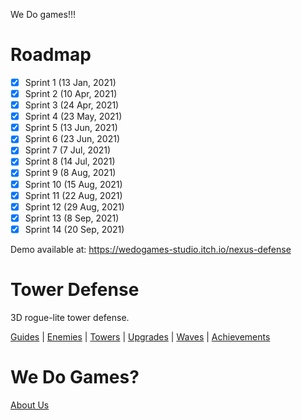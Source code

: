 We Do games!!!

# Roadmap
- [x] Sprint 1 (13 Jan, 2021)
- [x] Sprint 2 (10 Apr, 2021)
- [x] Sprint 3 (24 Apr, 2021)
- [x] Sprint 4 (23 May, 2021)
- [x] Sprint 5 (13 Jun, 2021)
- [x] Sprint 6 (23 Jun, 2021)
- [x] Sprint 7 (7 Jul, 2021)
- [x] Sprint 8 (14 Jul, 2021)
- [x] Sprint 9 (8 Aug, 2021)
- [x] Sprint 10 (15 Aug, 2021)
- [x] Sprint 11 (22 Aug, 2021)
- [x] Sprint 12 (29 Aug, 2021)
- [x] Sprint 13 (8 Sep, 2021)
- [x] Sprint 14 (20 Sep, 2021)

Demo available at: https://wedogames-studio.itch.io/nexus-defense

# Tower Defense
3D rogue-lite tower defense.

[Guides](https://github.com/David-Goru/WeDoGames/tree/master/Docs/Tower%20Defense/Guides.md) | 
[Enemies](https://github.com/David-Goru/WeDoGames/tree/master/Docs/Tower%20Defense/Enemies.md) | 
[Towers](https://github.com/David-Goru/WeDoGames/tree/master/Docs/Tower%20Defense/Towers.md) | 
[Upgrades](https://github.com/David-Goru/WeDoGames/tree/master/Docs/Tower%20Defense/Upgrades.md) | 
[Waves](https://github.com/David-Goru/WeDoGames/tree/master/Docs/Tower%20Defense/Waves.md) | 
[Achievements](https://github.com/David-Goru/WeDoGames/tree/master/Docs/Tower%20Defense/Achievements.md)

# We Do Games?
[About Us](https://github.com/David-Goru/WeDoGames/tree/master/Docs/The%20Team/AboutUs.md)
